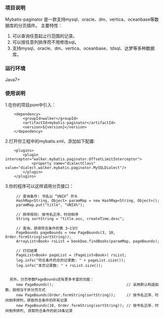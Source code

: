 ### 项目说明

   Mybatis-paginator 是一款支持mysql、oracle、dm、vertica、oceanbase等数据库的分页插件。 主要特性：
1. 可以查询任意起止行范围的记录。
2. 可以按任意列排序而不用修改sql。 
3. 支持mysql、oracle、dm、vertica、oceanbase、tdsql、达梦等多种数据库。


### 运行环境
 Java7+

### 使用说明

1.在你的项目pom中引入：
```
    <dependency>
        <groupId>walker</groupId>    
        <artifactId>mybatis-paginator</artifactId>
        <version>${version}</version>
    </dependency> 
```

2.打开你工程中的mybatis.xml，添加如下配置:

```
    <plugins>
        <plugin interceptor="walker.mybatis.paginator.OffsetLimitInterceptor">
            <property name="dialectClass" value="dialect.walker.mybatis.paginator.MySQLDialect"/>
        </plugin>
    </plugins>
```

3.你的程序可以这样调用分页接口：

```
     // 查询条件: 书名以 “UNIX” 开头
     HashMap<String, Object> paramMap = new HashMap<String, Object>();
     paramMap.put("title", "UNIX%");

     // 排序规则: 按书名正序、时间倒序
     String sortString = "title.asc, createTime.desc";

     // 查询，获得符合条件的第 3~13行
     PageBounds pageBounds = new PageBounds(3, 10, Order.formString(sortString));
     ArrayList<Book> rsList = bookDao.findBooks(paramMap, pageBounds);  
       
     // 打印结果  
     PageList<Book> pageList = (PageList<Book>) rsList;
     log.info("符合条件的总的记录数: " + pageList.size()); 
     log.info("本页记录数: " + rsList.size());
   

  另外，分页参数PageBounds还有更多丰富的功能：   
     new PageBounds();                                 // 采用默认构造函数，就相当于非分页方式
     new PageBounds(Order.formString(sortString));     // 按书名正序、时间倒序排列，获取符合条件的所有记录
     new PageBounds(10, Order.formString(sortString)); // 按书名正序、时间倒序排列, 获取符合条件的前10条记录

```
